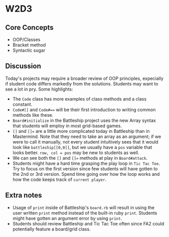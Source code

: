 # W2D3

## Core Concepts

- OOP/Classes
- Bracket method 
- Syntactic sugar

## Discussion

Today's projects may require a broader review of OOP principles, expecially if student code differs markedly from the solutions. Students may want to see a lot in pry. Some highlights:

- The `Code` class has more examples of class methods and a class constant.
- `Code#[]` and `Code#==` will be their first introduction to writing common methods like these.
- `Board#initialize` in the Battleship project uses the new Array syntax that students will employ in most grid-based games.
- `[]` and `[]=` are a little more complicated today in Battleship than in Mastermind. Note that they need to take an array as an argument; if we were to call it manually, not every student intuitively sees that it would look like `battleship[[0,0]]`, but we usually have a `pos` variable that looks better. `row, col = pos` may be new to students as well.
- We can see both the `[]` and `[]=` methods at play in `Board#attack`.
- Students might have a hard time grasping the play loop in `Tic Tac Toe`. Try to focus on the first version since few students will have gotten to the 2nd or 3rd version. Spend time going over how the loop works and how the code keeps track of `current player`. 

## Extra notes
- Usage of `print` inside of Battleship's `board.rb` will result in using the user written `print` method instead of the built-in ruby `print`. Students might have gotten an argument error by using `print`. 
- Students should review Battleship and Tic Tac Toe often since FA2 could potentially feature a board/grid class. 
